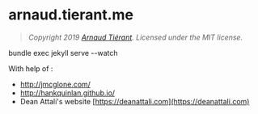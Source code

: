 arnaud.tierant.me
==================

> *Copyright 2019 [Arnaud Tiérant](https://arnaud.tiérant.me). Licensed under the MIT license.*

bundle exec jekyll serve --watch

With help of : 
- http://jmcglone.com/
- http://hankquinlan.github.io/
- Dean Attali's website [https://deanattali.com](https://deanattali.com)

